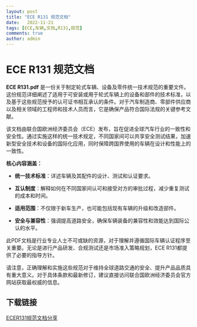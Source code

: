 ```yaml
---
layout: post
title: "ECE R131 规范文档"
date:   2022-11-21
tags: [ECE,车辆,文档,R131,规范]
comments: true
author: admin
---
```

# ECE R131 规范文档

**ECE R131.pdf** 是一份关于制定轮式车辆、设备及零件统一技术规范的重要文件。这份规范详细阐述了适用于可安装或用于轮式车辆上的设备和部件的技术标准，以及基于这些规范授予的认可证书相互承认的条件。对于汽车制造商、零部件供应商以及相关领域的工程师和技术人员而言，它是确保产品符合国际法规的关键参考文献。

该文档由联合国欧洲经济委员会（ECE）发布，旨在促进全球汽车行业的一致性和安全性。通过实施这样的统一技术规定，不同国家间可以共享安全测试结果，加速新型安全技术和设备的国际化应用，同时保障跨国界使用的车辆在设计和性能上的一致性。

**核心内容涵盖：**

- **统一技术标准**：详述车辆及其配件的设计、测试和认证要求。
  
- **互认制度**：解释如何在不同国家间认可和接受对方的审批过程，减少重复测试的成本和时间。
  
- **适用范围**：不仅限于新车生产，也可能包括现有车辆的升级和改造部件。
  
- **安全与兼容性**：强调提高道路安全，确保车辆装备的兼容性和效能达到国际公认的水平。

此PDF文档是行业专业人士不可或缺的资源，对于理解并遵循国际车辆认证程序至关重要。无论是进行产品研发、合规测试还是市场准入策略规划，ECE R131都提供了必要的指导方针。

请注意，正确理解和实施这些规范对于维持全球道路交通的安全、提升产品品质具有重大意义。对于具体条款和最新修订，建议直接访问联合国欧洲经济委员会官方网站获取最权威的信息。

## 下载链接

[ECER131规范文档分享](https://pan.quark.cn/s/06503caee6c7)